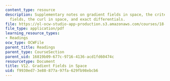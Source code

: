 ```yaml
---
content_type: resource
description: Supplementary notes on gradient fields in space, the criterion for gradient
  fields, the curl in space, and exact differentials.
file: https://ol-ocw-studio-app-production.s3.amazonaws.com/courses/18-02-multivariable-calculus-fall-2007/f9930ed73e88877a97fa629fb98ebcb6_gradient_fields.pdf
file_type: application/pdf
learning_resource_types:
- Readings
ocw_type: OCWFile
parent_title: Readings
parent_type: CourseSection
parent_uid: 16819b09-677c-9716-4136-acd1fd60474c
resourcetype: Document
title: V12. Gradient Fields in Space
uid: f9930ed7-3e88-877a-97fa-629fb98ebcb6
---
```

